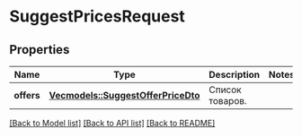 # SuggestPricesRequest

## Properties

Name | Type | Description | Notes
------------ | ------------- | ------------- | -------------
**offers** | [**Vec<models::SuggestOfferPriceDto>**](SuggestOfferPriceDTO.md) | Список товаров. | 

[[Back to Model list]](../README.md#documentation-for-models) [[Back to API list]](../README.md#documentation-for-api-endpoints) [[Back to README]](../README.md)


